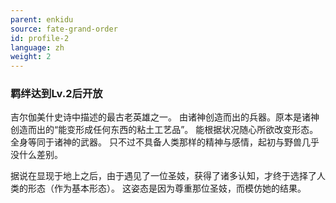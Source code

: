 ```yaml
---
parent: enkidu
source: fate-grand-order
id: profile-2
language: zh
weight: 2
---
```


### 羁绊达到Lv.2后开放

吉尔伽美什史诗中描述的最古老英雄之一。
由诸神创造而出的兵器。原本是诸神创造而出的“能变形成任何东西的粘土工艺品”。
能根据状况随心所欲改变形态。
全身等同于诸神的武器。
只不过不具备人类那样的精神与感情，起初与野兽几乎没什么差别。

据说在显现于地上之后，由于遇见了一位圣妓，获得了诸多认知，才终于选择了人类的形态（作为基本形态）。
这姿态是因为尊重那位圣妓，而模仿她的结果。
